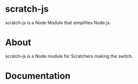 # scratch-js
scratch-js is a Node Module that simplifies Node.js.

# About
scratch-js is a Node module for Scratchers making the switch.

# Documentation
